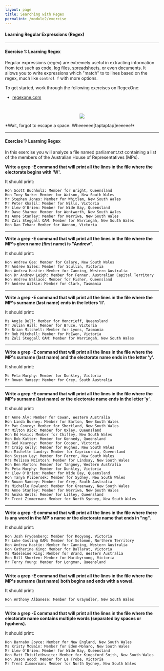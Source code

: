```yaml
---
layout: page
title: Searching with Regex
permalink: /module2/exercise
---
```


#### Learning Regular Expressions (Regex)
---

#### Exercise 1: Learning Regex

Regular expressions (regex) are extremely useful in extracting information from text such as code, log files, spreadsheets, or even documents. It allows you to write expressions which "match" to to lines based on the regex, much like `control f` with more options.

To get started, work through the following exercises on RegexOne:
- [regexone.com](https://regexone.com/)

<br>

<p align="center">
 <img src="https://imgs.xkcd.com/comics/regular_expressions.png" />
</p>
*Wait, forgot to escape a space. Wheeeeee[taptaptap]eeeeee!*

---

#### Exercise 1: Learning Regex

In this exercise you will analyze a file named parliament.txt containing a list of the members of the Australian House of Representatives (MPs).

**Write a grep -E command that will print all the lines in the file where the electorate begins with 'W'.**

It should print:

    Hon Scott Buchholz: Member for Wright, Queensland
    Hon Tony Burke: Member for Watson, New South Wales
    Mr Stephen Jones: Member for Whitlam, New South Wales
    Mr Peter Khalil: Member for Wills, Victoria
    Mr Llew O'Brien: Member for Wide Bay, Queensland
    Mr Dave Sharma: Member for Wentworth, New South Wales
    Ms Anne Stanley: Member for Werriwa, New South Wales
    Ms Zali Steggall OAM: Member for Warringah, New South Wales
    Hon Dan Tehan: Member for Wannon, Victoria

---

**Write a grep -E command that will print all the lines in the file where the MP's given name (first name) is "Andrew".**

It should print:

    Hon Andrew Gee: Member for Calare, New South Wales
    Mr Andrew Giles: Member for Scullin, Victoria
    Hon Andrew Hastie: Member for Canning, Western Australia
    Hon Dr Andrew Leigh: Member for Fenner, Australian Capital Territory
    Hon Andrew Wallace: Member for Fisher, Queensland
    Mr Andrew Wilkie: Member for Clark, Tasmania

---

**Write a grep -E command that will print all the lines in the file where the MP's surname (last name) ends in the letters 'll'.**

It should print:

    Ms Angie Bell: Member for Moncrieff, Queensland
    Mr Julian Hill: Member for Bruce, Victoria
    Mr Brian Mitchell: Member for Lyons, Tasmania
    Mr Rob Mitchell: Member for McEwen, Victoria
    Ms Zali Steggall OAM: Member for Warringah, New South Wales

---

**Write a grep -E command that will print all the lines in the file where the MP's surname (last name) and the electorate name ends in the letter 'y'.**

It should print:

    Ms Peta Murphy: Member for Dunkley, Victoria
    Mr Rowan Ramsey: Member for Grey, South Australia

---

**Write a grep -E command that will print all the lines in the file where the MP's surname (last name) or the electorate name ends in the letter 'y'.**

It should print:

    Dr Anne Aly: Member for Cowan, Western Australia
    Hon Linda Burney: Member for Barton, New South Wales
    Mr Pat Conroy: Member for Shortland, New South Wales
    Mr Milton Dick: Member for Oxley, Queensland
    Hon Ed Husic: Member for Chifley, New South Wales
    Hon Bob Katter: Member for Kennedy, Queensland
    Ms Ged Kearney: Member for Cooper, Victoria
    Mr Craig Kelly: Member for Hughes, New South Wales
    Hon Michelle Landry: Member for Capricornia, Queensland
    Hon Sussan Ley: Member for Farrer, New South Wales
    Mrs Melissa McIntosh: Member for Lindsay, New South Wales
    Hon Ben Morton: Member for Tangney, Western Australia
    Ms Peta Murphy: Member for Dunkley, Victoria
    Mr Llew O'Brien: Member for Wide Bay, Queensland
    Hon Tanya Plibersek: Member for Sydney, New South Wales
    Mr Rowan Ramsey: Member for Grey, South Australia
    Ms Michelle Rowland: Member for Greenway, New South Wales
    Ms Anne Stanley: Member for Werriwa, New South Wales
    Ms Anika Wells: Member for Lilley, Queensland
    Mr Trent Zimmerman: Member for North Sydney, New South Wales
            
---

**Write a grep -E command that will print all the lines in the file where there is any word in the MP's name or the electorate name that ends in "ng".**

It should print:

    Hon Josh Frydenberg: Member for Kooyong, Victoria
    Mr Luke Gosling OAM: Member for Solomon, Northern Territory
    Hon Andrew Hastie: Member for Canning, Western Australia
    Hon Catherine King: Member for Ballarat, Victoria
    Ms Madeleine King: Member for Brand, Western Australia
    Hon Bill Shorten: Member for Maribyrnong, Victoria
    Mr Terry Young: Member for Longman, Queensland

---

**Write a grep -E command that will print all the lines in the file where the MP's surname (last name) both begins and ends with a vowel.**

It should print:

    Hon Anthony Albanese: Member for Grayndler, New South Wales
            
---

**Write a grep -E command that will print all the lines in the file where the electorate name contains multiple words (separated by spaces or hyphens).**

It should print:

    Hon Barnaby Joyce: Member for New England, New South Wales
    Ms Kristy McBain: Member for Eden-Monaro, New South Wales
    Mr Llew O'Brien: Member for Wide Bay, Queensland
    Hon Matt Thistlethwaite: Member for Kingsford Smith, New South Wales
    Hon Jason Wood: Member for La Trobe, Victoria
    Mr Trent Zimmerman: Member for North Sydney, New South Wales

<br>
<br>
<br>
